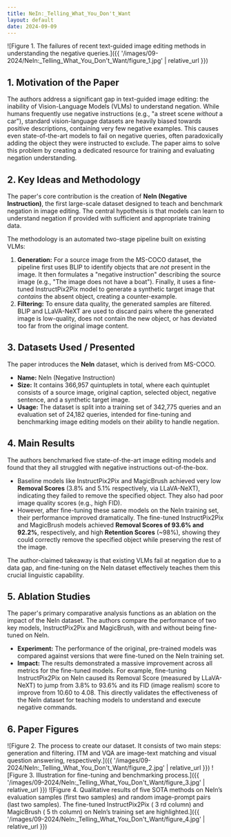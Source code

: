 ```yaml
---
title: NeIn:_Telling_What_You_Don't_Want
layout: default
date: 2024-09-09
---
```

![Figure 1. The failures of recent text-guided image editing methods in understanding the negative queries.]({{ '/images/09-2024/NeIn:_Telling_What_You_Don't_Want/figure_1.jpg' | relative_url }})
## 1. Motivation of the Paper
The authors address a significant gap in text-guided image editing: the inability of Vision-Language Models (VLMs) to understand negation. While humans frequently use negative instructions (e.g., "a street scene *without* a car"), standard vision-language datasets are heavily biased towards positive descriptions, containing very few negative examples. This causes even state-of-the-art models to fail on negative queries, often paradoxically adding the object they were instructed to exclude. The paper aims to solve this problem by creating a dedicated resource for training and evaluating negation understanding.

## 2. Key Ideas and Methodology
The paper's core contribution is the creation of **NeIn (Negative Instruction)**, the first large-scale dataset designed to teach and benchmark negation in image editing. The central hypothesis is that models can learn to understand negation if provided with sufficient and appropriate training data.

The methodology is an automated two-stage pipeline built on existing VLMs:
1.  **Generation:** For a source image from the MS-COCO dataset, the pipeline first uses BLIP to identify objects that are *not* present in the image. It then formulates a "negative instruction" describing the source image (e.g., "The image does not have a boat"). Finally, it uses a fine-tuned InstructPix2Pix model to generate a synthetic target image that *contains* the absent object, creating a counter-example.
2.  **Filtering:** To ensure data quality, the generated samples are filtered. BLIP and LLaVA-NeXT are used to discard pairs where the generated image is low-quality, does not contain the new object, or has deviated too far from the original image content.

## 3. Datasets Used / Presented
The paper introduces the **NeIn** dataset, which is derived from MS-COCO.
*   **Name:** NeIn (Negative Instruction)
*   **Size:** It contains 366,957 quintuplets in total, where each quintuplet consists of a source image, original caption, selected object, negative sentence, and a synthetic target image.
*   **Usage:** The dataset is split into a training set of 342,775 queries and an evaluation set of 24,182 queries, intended for fine-tuning and benchmarking image editing models on their ability to handle negation.

## 4. Main Results
The authors benchmarked five state-of-the-art image editing models and found that they all struggled with negative instructions out-of-the-box.
*   Baseline models like InstructPix2Pix and MagicBrush achieved very low **Removal Scores** (3.8% and 5.1% respectively, via LLaVA-NeXT), indicating they failed to remove the specified object. They also had poor image quality scores (e.g., high FID).
*   However, after fine-tuning these same models on the NeIn training set, their performance improved dramatically. The fine-tuned InstructPix2Pix and MagicBrush models achieved **Removal Scores of 93.6% and 92.2%**, respectively, and high **Retention Scores** (~98%), showing they could correctly remove the specified object while preserving the rest of the image.

The author-claimed takeaway is that existing VLMs fail at negation due to a data gap, and fine-tuning on the NeIn dataset effectively teaches them this crucial linguistic capability.

## 5. Ablation Studies
The paper's primary comparative analysis functions as an ablation on the impact of the NeIn dataset. The authors compare the performance of two key models, InstructPix2Pix and MagicBrush, with and without being fine-tuned on NeIn.

*   **Experiment:** The performance of the original, pre-trained models was compared against versions that were fine-tuned on the NeIn training set.
*   **Impact:** The results demonstrated a massive improvement across all metrics for the fine-tuned models. For example, fine-tuning InstructPix2Pix on NeIn caused its Removal Score (measured by LLaVA-NeXT) to jump from 3.8% to 93.6% and its FID (image realism) score to improve from 10.60 to 4.08. This directly validates the effectiveness of the NeIn dataset for teaching models to understand and execute negative commands.

## 6. Paper Figures
![Figure 2. The process to create our dataset. It consists of two main steps: generation and filtering. ITM and VQA are image-text matching and visual question answering, respectively.]({{ '/images/09-2024/NeIn:_Telling_What_You_Don't_Want/figure_2.jpg' | relative_url }})
![Figure 3. Illustration for fine-tuning and benchmarking process.]({{ '/images/09-2024/NeIn:_Telling_What_You_Don't_Want/figure_3.jpg' | relative_url }})
![Figure 4. Qualitative results of five SOTA methods on NeIn’s evaluation samples (first two samples) and random image-prompt pairs (last two samples). The fine-tuned InstructPix2Pix ( 3 rd column) and MagicBrush ( 5 th column) on NeIn’s training set are highlighted.]({{ '/images/09-2024/NeIn:_Telling_What_You_Don't_Want/figure_4.jpg' | relative_url }})
